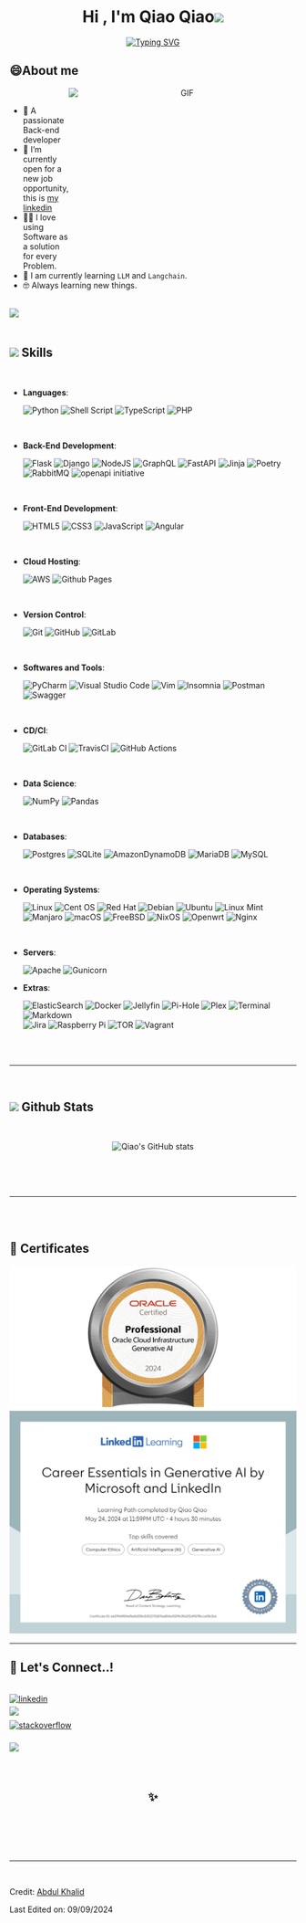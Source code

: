 <h1 align="center"><b>Hi , I'm Qiao Qiao</b><img src="https://media.giphy.com/media/hvRJCLFzcasrR4ia7z/giphy.gif" width="35"></h1>
<!-- -->

<p align="center">
	<a href="https://git.io/typing-svg"><img src="https://readme-typing-svg.demolab.com?font=Fira+Code&pause=1000&width=435&lines=Software+Engineer;Master+Degree+in+Computer+Engineering;6+years+experience+with+web+develop" alt="Typing SVG" /></a>
</p>

<!--
**qqiao2024/qqiao2024** is a ✨ _special_ ✨ repository because its `README.md` (this file) appears on your GitHub profile.

Here are some ideas to get you started:

- 🔭 I’m currently working on ...
- 🌱 I’m currently learning ...
- 👯 I’m looking to collaborate on ...
- 🤔 I’m looking for help with ...
- 💬 Ask me about ...
- 📫 How to reach me: ...
- 😄 Pronouns: ...
- ⚡ Fun fact: ...
-->

## 😄**About me**

<a target="_blank" align="center">
  <img align="right" top="500" height="300" width="400" alt="GIF" src="https://media.giphy.com/media/SWoSkN6DxTszqIKEqv/giphy.gif">
</a>

<br>

- 🏫 A passionate Back-end developer
- 🤔 I’m currently open for a new job opportunity, this is [my linkedin](https://linkedin.com/in/qiaoqiao)
- 🧑‍💻 I love using Software as a solution for every Problem.
- 📝 I am currently learning `LLM` and `Langchain`.
- 🤓 Always learning new things.
<br><br>

<img src="https://user-images.githubusercontent.com/73097560/115834477-dbab4500-a447-11eb-908a-139a6edaec5c.gif"><br><br>

## <img src="https://media2.giphy.com/media/QssGEmpkyEOhBCb7e1/giphy.gif?cid=ecf05e47a0n3gi1bfqntqmob8g9aid1oyj2wr3ds3mg700bl&rid=giphy.gif" width ="25"><b> Skills</b>
<br>

<p align="center">

- **Languages**:
    
    ![Python](https://img.shields.io/badge/python-3670A0?style=for-the-badge&logo=python&logoColor=ffdd54)
	![Shell Script](https://img.shields.io/badge/shell_script-%23121011.svg?style=for-the-badge&logo=gnu-bash&logoColor=white)
	![TypeScript](https://img.shields.io/badge/typescript-%23007ACC.svg?style=for-the-badge&logo=typescript&logoColor=white)
	![PHP](https://img.shields.io/badge/php-%23777BB4.svg?style=for-the-badge&logo=php&logoColor=white)


<br> 

- **Back-End Development**:
  
	![Flask](https://img.shields.io/badge/flask-%23000.svg?style=for-the-badge&logo=flask&logoColor=white)
	![Django](https://img.shields.io/badge/django-%23092E20.svg?style=for-the-badge&logo=django&logoColor=white)
	![NodeJS](https://img.shields.io/badge/node.js-6DA55F?style=for-the-badge&logo=node.js&logoColor=white)
	![GraphQL](https://img.shields.io/badge/-GraphQL-E10098?style=for-the-badge&logo=graphql&logoColor=white)
	![FastAPI](https://img.shields.io/badge/FastAPI-005571?style=for-the-badge&logo=fastapi)
	![Jinja](https://img.shields.io/badge/jinja-white.svg?style=for-the-badge&logo=jinja&logoColor=black)
	![Poetry](https://img.shields.io/badge/Poetry-%233B82F6.svg?style=for-the-badge&logo=poetry&logoColor=0B3D8D)
	![RabbitMQ](https://img.shields.io/badge/Rabbitmq-FF6600?style=for-the-badge&logo=rabbitmq&logoColor=white)
	![openapi initiative](https://img.shields.io/badge/openapiinitiative-%23000000.svg?style=for-the-badge&logo=openapiinitiative&logoColor=white)

<br> 
    
- **Front-End Development**:

   ![HTML5](https://img.shields.io/badge/HTML5%20-%23E34F26.svg?style=for-the-badge&logo=html5&logoColor=white)
   ![CSS3](https://img.shields.io/badge/CSS%20-%231572B6.svg?style=for-the-badge&logo=css3&logoColor=white)
   ![JavaScript](https://img.shields.io/badge/JavaScript%20-%23F7DF1E.svg?style=for-the-badge&logo=javascript&logoColor=black)
   ![Angular](https://img.shields.io/badge/angular-%23DD0031.svg?style=for-the-badge&logo=angular&logoColor=white)

<br>

- **Cloud Hosting**:
  
	![AWS](https://img.shields.io/badge/AWS-%23FF9900.svg?style=for-the-badge&logo=amazon-aws&logoColor=white)
    ![Github Pages](https://img.shields.io/badge/GitHub%20Pages-%23327FC7.svg?style=for-the-badge&logo=github&logoColor=white)
    
<br>

- **Version Control**:

    ![Git](https://img.shields.io/badge/git-%23F05033.svg?style=for-the-badge&logo=git&logoColor=white)
    ![GitHub](https://img.shields.io/badge/github-%23121011.svg?style=for-the-badge&logo=github&logoColor=white)
	![GitLab](https://img.shields.io/badge/gitlab-%23181717.svg?style=for-the-badge&logo=gitlab&logoColor=white)

<br> 

- **Softwares and Tools**:
  
	![PyCharm](https://img.shields.io/badge/pycharm-143?style=for-the-badge&logo=pycharm&logoColor=black&color=black&labelColor=green)
    ![Visual Studio Code](https://img.shields.io/badge/Visual%20Studio%20Code-0078d7.svg?style=for-the-badge&logo=visual-studio-code&logoColor=white)
	![Vim](https://img.shields.io/badge/VIM-%2311AB00.svg?style=for-the-badge&logo=vim&logoColor=white)
	![Insomnia](https://img.shields.io/badge/Insomnia-black?style=for-the-badge&logo=insomnia&logoColor=5849BE)
	![Postman](https://img.shields.io/badge/Postman-FF6C37?style=for-the-badge&logo=postman&logoColor=white)
	![Swagger](https://img.shields.io/badge/-Swagger-%23Clojure?style=for-the-badge&logo=swagger&logoColor=white)

<br>

- **CD/CI**:
  
  ![GitLab CI](https://img.shields.io/badge/gitlab%20ci-%23181717.svg?style=for-the-badge&logo=gitlab&logoColor=white)
  ![TravisCI](https://img.shields.io/badge/travis%20ci-%232B2F33.svg?style=for-the-badge&logo=travis&logoColor=white)
  ![GitHub Actions](https://img.shields.io/badge/github%20actions-%232671E5.svg?style=for-the-badge&logo=githubactions&logoColor=white)

<br> 

- **Data Science**:
  
	![NumPy](https://img.shields.io/badge/numpy-%23013243.svg?style=for-the-badge&logo=numpy&logoColor=white)
	![Pandas](https://img.shields.io/badge/pandas-%23150458.svg?style=for-the-badge&logo=pandas&logoColor=white)

<br>

- **Databases**:
  
	![Postgres](https://img.shields.io/badge/postgres-%23316192.svg?style=for-the-badge&logo=postgresql&logoColor=white)
	![SQLite](https://img.shields.io/badge/sqlite-%2307405e.svg?style=for-the-badge&logo=sqlite&logoColor=white)
	![AmazonDynamoDB](https://img.shields.io/badge/Amazon%20DynamoDB-4053D6?style=for-the-badge&logo=Amazon%20DynamoDB&logoColor=white)
	![MariaDB](https://img.shields.io/badge/MariaDB-003545?style=for-the-badge&logo=mariadb&logoColor=white)
	![MySQL](https://img.shields.io/badge/mysql-4479A1.svg?style=for-the-badge&logo=mysql&logoColor=white)


<br> 

- **Operating Systems**:

    ![Linux](https://img.shields.io/badge/Linux-FCC624?style=for-the-badge&logo=linux&logoColor=black) 
	![Cent OS](https://img.shields.io/badge/cent%20os-002260?style=for-the-badge&logo=centos&logoColor=F0F0F0)
	![Red Hat](https://img.shields.io/badge/Red%20Hat-EE0000?style=for-the-badge&logo=redhat&logoColor=white)
	![Debian](https://img.shields.io/badge/Debian-D70A53?style=for-the-badge&logo=debian&logoColor=white)
	![Ubuntu](https://img.shields.io/badge/Ubuntu-E95420?style=for-the-badge&logo=ubuntu&logoColor=white)
	![Linux Mint](https://img.shields.io/badge/Linux%20Mint-87CF3E?style=for-the-badge&logo=Linux%20Mint&logoColor=white)
	![Manjaro](https://img.shields.io/badge/Manjaro-35BF5C?style=for-the-badge&logo=Manjaro&logoColor=white)
	![macOS](https://img.shields.io/badge/mac%20os-000000?style=for-the-badge&logo=macos&logoColor=F0F0F0)
	![FreeBSD](https://img.shields.io/badge/-FreeBSD-%23870000?style=for-the-badge&logo=freebsd&logoColor=white)
	![NixOS](https://img.shields.io/badge/NIXOS-5277C3.svg?style=for-the-badge&logo=NixOS&logoColor=white)
	![Openwrt](https://img.shields.io/badge/OpenWRT-00B5E2?style=for-the-badge&logo=OpenWrt&logoColor=white)
	![Nginx](https://img.shields.io/badge/nginx-%23009639.svg?style=for-the-badge&logo=nginx&logoColor=white)

<br>

- **Servers**:
  
	![Apache](https://img.shields.io/badge/apache-%23D42029.svg?style=for-the-badge&logo=apache&logoColor=white)
	![Gunicorn](https://img.shields.io/badge/gunicorn-%298729.svg?style=for-the-badge&logo=gunicorn&logoColor=white)


- **Extras**:

	![ElasticSearch](https://img.shields.io/badge/-ElasticSearch-005571?style=for-the-badge&logo=elasticsearch)
	![Docker](https://img.shields.io/badge/docker-%230db7ed.svg?style=for-the-badge&logo=docker&logoColor=white)
	![Jellyfin](https://img.shields.io/badge/jellyfin-%23000B25.svg?style=for-the-badge&logo=Jellyfin&logoColor=00A4DC)
	![Pi-Hole](https://img.shields.io/badge/pihole-%2396060C.svg?style=for-the-badge&logo=pi-hole&logoColor=white)
	![Plex](https://img.shields.io/badge/plex-%23E5A00D.svg?style=for-the-badge&logo=plex&logoColor=white)
    ![Terminal](https://img.shields.io/badge/Terminal-%23054020?style=for-the-badge&logo=gnu-bash&logoColor=white)
    ![Markdown](https://img.shields.io/badge/markdown-%23000000.svg?style=for-the-badge&logo=markdown&logoColor=white)  
	![Jira](https://img.shields.io/badge/jira-%230A0FFF.svg?style=for-the-badge&logo=jira&logoColor=white) 
	![Raspberry Pi](https://img.shields.io/badge/-RaspberryPi-C51A4A?style=for-the-badge&logo=Raspberry-Pi)
	![TOR](https://img.shields.io/badge/tor-%237E4798.svg?style=for-the-badge&logo=tor-project&logoColor=white)
	![Vagrant](https://img.shields.io/badge/vagrant-%231563FF.svg?style=for-the-badge&logo=vagrant&logoColor=white)


</p>

<br>
<br>

-----

<br>


## <img src="https://media.giphy.com/media/iY8CRBdQXODJSCERIr/giphy.gif" width="35"><b> Github Stats </b>
<br>

<div align="center">

![Qiao's GitHub stats](https://github-readme-stats.vercel.app/api?username=qqiao2024&show=reviews,prs_merged,prs_merged_percentage&hide=stars&theme=radical)

</div>

<br>
<br>
<br>

-----

<br>
<br>

## 📃<b> Certificates</b>

![Oracle Cloud Infrastructure 2024 Generative AI Certified Professional](images/oracle.png)
![Career Essentials in Generative AI by Microsoft and LinkedIn](images/gen_ai_ms_linkedin.png)

-----

## 🤝<b> Let's Connect..!</b>
<br>
<div align='left'>

<a href="https://linkedin.com/in/qiaoqiao" target="_blank">
<img src="https://img.shields.io/badge/linkedin: Qiao QIao-%2300acee.svg?color=405DE6&style=for-the-badge&logo=linkedin&logoColor=white" alt=linkedin style="margin-bottom: 5px;"/>
</a>

<br>

<a href="mailto:qqiao2024@gmail.com" target="_blank">
<img src="https://img.shields.io/badge/gmail:  qqiao2024-%23EA4335.svg?style=for-the-badge&logo=gmail&logoColor=white" t=mail style="margin-bottom: 5px;" />
</a>

<br>

<a href="https://stackoverflow.com/users/6142313/q-qiao" target="_blank">
<img src="https://img.shields.io/badge/stack%20overflow: qqiao-FE7A16?logo=stack-overflow&logoColor=white&style=for-the-badge" alt=stackoverflow style="margin-bottom: 5px;"/>
</a>
	
</ul>
</div>



<br>
<img src="https://user-images.githubusercontent.com/73097560/115834477-dbab4500-a447-11eb-908a-139a6edaec5c.gif">
<br>
<br>
<br>

<div align='center'>

## <b>✨</b>

</div>
<br>
<br>
<br>
<br>

---

<br>

Credit: [Abdul Khalid](https://github.com/0xabdulkhalid)

Last Edited on: 09/09/2024